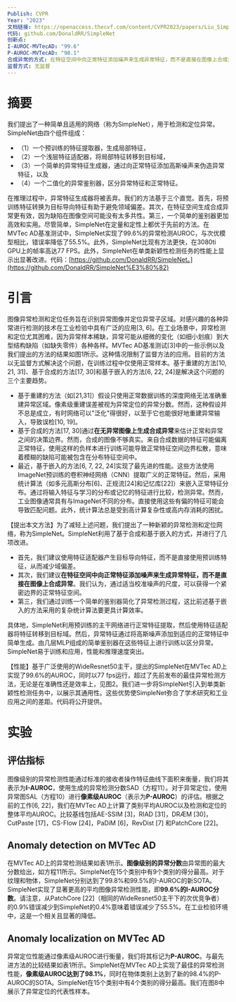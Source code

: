 ```yaml
---
Publish: CVPR
Year: "2023"
文档链接: https://openaccess.thecvf.com/content/CVPR2023/papers/Liu_SimpleNet_A_Simple_Network_for_Image_Anomaly_Detection_and_Localization_CVPR_2023_paper.pdf
代码: github.com/DonaldRR/SimpleNet
创新点: 
I-AUROC-MVTecAD: "99.6"
P-AUROC-MVTecAD: "98.1"
合成异常的方式: 在特征空间中向正常特征添加噪声来生成异常特征，而不是直接在图像上合成异常
监督方式: 无监督
---
```

# 摘要

我们提出了一种简单且适用的网络（称为SimpleNet），用于检测和定位异常。SimpleNet由四个组件组成：
- （1）一个预训练的特征提取器，生成局部特征，
- （2）一个浅层特征适配器，将局部特征转移到目标域，
- （3）一个简单的异常特征生成器，通过向正常特征添加高斯噪声来伪造异常特征，以及
- （4）一个二值化的异常鉴别器，区分异常特征和正常特征。

在推理过程中，异常特征生成器将被丢弃。我们的方法基于三个直觉。首先，将预训练特征转换为目标导向特征有助于避免领域偏差。其次，在特征空间生成合成异常更有效，因为缺陷在图像空间可能没有太多共性。第三，一个简单的鉴别器更加高效和实用。尽管简单，SimpleNet在定量和定性上都优于先前的方法。在MVTec AD基准测试中，SimpleNet实现了99.6%的异常检测AUROC，与次优模型相比，错误率降低了55.5%。此外，SimpleNet比现有方法更快，在3080ti GPU上的帧率高达77 FPS。此外，SimpleNet在单类新颖性检测任务的性能上显示出显著改进。代码：[https://github.com/DonaldRR/SimpleNet。](https://github.com/DonaldRR/SimpleNet%E3%80%82)

# 引言

图像异常检测和定位任务旨在识别异常图像并定位异常子区域。对感兴趣的各种异常进行检测的技术在工业检验中具有广泛的应用[3, 6]。在工业场景中，异常检测和定位尤其困难，因为异常样本稀缺，异常可能从细微的变化（如细小划痕）到大型结构缺陷（如缺失零件）各种各样。MVTec AD基准测试[3]中的一些示例以及我们提出的方法的结果如图1所示。这种情况限制了监督方法的应用。目前的方法以无监督方式解决这个问题，在训练过程中仅使用正常样本。基于重建的方法[10, 21, 31]、基于合成的方法[17, 30]和基于嵌入的方法[6, 22, 24]是解决这个问题的三个主要趋势。
- 基于重建的方法（如[21,31]）假设只使用正常数据训练的深度网络无法准确重建异常区域。像素级重建误差被视为异常定位的异常分数。然而，这种假设并不总是成立，有时网络可以"泛化"得很好，以至于它也能很好地重建异常输入，导致误检[10, 19]。
- 基于合成的方法[17, 30]通过**在无异常图像上生成合成异常**来估计正常和异常之间的决策边界。然而，合成的图像不够真实。来自合成数据的特征可能偏离正常特征，使用这样的负样本进行训练可能导致正常特征空间边界松散，意味着模糊的缺陷可能被包含在分布特征空间中。
- 最近，基于嵌入的方法[6, 7, 22, 24]实现了最先进的性能。这些方法使用ImageNet预训练的卷积神经网络（CNN）提取广义的正常特征。然后，采用统计算法（如多元高斯分布[6]、正规流[24]和记忆库[22]）来嵌入正常特征分布。通过将输入特征与学习的分布或记忆的特征进行比较，检测异常。然而，工业图像通常具有与ImageNet不同的分布。直接使用这些有偏的特征可能会导致匹配问题。此外，统计算法总是受到高计算复杂性或高内存消耗的困扰。

【提出本文方法】为了减轻上述问题，我们提出了一种新颖的异常检测和定位网络，称为SimpleNet。SimpleNet利用了基于合成和基于嵌入的方式，并进行了几项改进。
- 首先，我们建议使用特征适配器产生目标导向特征，而不是直接使用预训练特征，从而减少域偏差。
- 其次，我们建议**在特征空间中向正常特征添加噪声来生成异常特征，而不是直接在图像上合成异常**。我们认为，通过适当校准噪声的尺度，可以获得一个紧密边界的正常特征空间。
- 第三，我们通过训练一个简单的鉴别器简化了异常检测过程，这比前述基于嵌入的方法采用的复杂统计算法要更具计算效率。

具体地，SimpleNet利用预训练的主干网络进行正常特征提取，然后使用特征适配器将特征转移到目标域。然后，异常特征通过将高斯噪声添加到适应的正常特征中简单生成。由几层MLP组成的简单鉴别器在这些特征上进行训练以区分异常。SimpleNet易于训练和应用，性能和推理速度突出。

【性能】基于广泛使用的WideResnet50主干，提出的SimpleNet在MVTec AD上实现了99.6%的AUROC，同时以77 fps运行，超过了先前发布的最佳异常检测方法，无论是在准确性还是效率上，见图2。我们进一步将SimpleNet引入到单类新颖性检测任务中，以展示其通用性。这些优势使SimpleNet弥合了学术研究和工业应用之间的差距。代码将公开提供。

# 实验

## 评估指标

图像级别的异常检测性能通过标准的接收者操作特征曲线下面积来衡量，我们将其表示为**I-AUROC**，使用生成的异常检测分数SAD（方程11）。对于异常定位，使用异常图SAL（方程10）进行**像素级AUROC**（表示为**P-AUROC**）的评估。根据之前的工作[6, 22]，我们在MVTec AD上计算了类别平均AUROC以及检测和定位的整体平均AUROC。比较基线包括AE-SSIM [3]，RIAD [31]，DRÆM [30]，CutPaste [17]，CS-Flow [24]，PaDiM [6]，RevDist [7] 和PatchCore [22]。

## Anomaly detection on MVTec AD

在MVTec AD上的异常检测结果如表1所示。**图像级别的异常分数**由异常图的最大分数给出，如方程11所示。SimpleNet在15个类别中有9个类别的得分最高。对于纹理和物体，SimpleNet分别达到了99.8%和99.5%的I-AUROC的新SOTA。SimpleNet实现了显著更高的平均图像异常检测性能，即**99.6%的I-AUROC分数**。请注意，从PatchCore [22]（相同的WideResnet50主干下的次优竞争者）的0.9%错误减少到SimpleNet的0.4%意味着错误减少了55.5%。在工业检验环境中，这是一个相关且显著的降低。

## Anomaly localization on MVTec AD

异常定位性能通过像素级AUROC进行衡量，我们将其标记为**P-AUROC**。与最先进方法的比较结果如表1所示。SimpleNet在MVTec AD上实现了最佳的异常检测性能，**像素级AUROC达到了98.1%**，同时在物体类别上达到了新的98.4%的P-AUROC的SOTA。SimpleNet在15个类别中有4个类别的得分最高。我们在图8中展示了异常定位的代表性样本。
